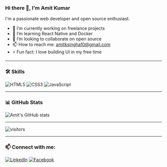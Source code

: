 ### Hi there 👋, I'm Amit Kumar

I'm a passionate web developer and open source enthusiast.

- 🔭 I’m currently working on freelance projects
- 🌱 I’m learning React Native and Docker
- 👯 I’m looking to collaborate on open source
- 📫 How to reach me: [amitksingha10@gmail.com](mailto:amitksingha10@gmail.com)
- ⚡ Fun fact: I love building UI in my free time

---

### 🛠️ Skills
![HTML5](https://img.shields.io/badge/html5-%23E34F26.svg?&style=flat&logo=html5&logoColor=white)
![CSS3](https://img.shields.io/badge/css3-%231572B6.svg?&style=flat&logo=css3&logoColor=white)
![JavaScript](https://img.shields.io/badge/javascript-%23323330.svg?&style=flat&logo=javascript&logoColor=%23F7DF1E)

---

### 📊 GitHub Stats
![Amit's GitHub stats](https://github-readme-stats.vercel.app/api?username=amit7366&show_icons=true&theme=radical)

---

 ![visitors](https://visitor-badge.glitch.me/badge?page_id=amit7366.my-3d-portfolio&left_color=green&right_color=red)
 
--- 

### 📫 Connect with me:
[![LinkedIn](https://img.shields.io/badge/LinkedIn-blue?logo=linkedin)](https://www.linkedin.com/in/amitksingha/)
[![Facebook](https://img.shields.io/badge/Facebook-1877F2?logo=facebook&logoColor=white)](https://www.facebook.com/omit.singh.7/)
